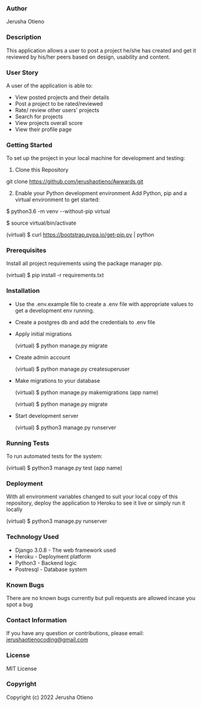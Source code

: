 ### Author
Jerusha Otieno

### Description
This application allows a user to post a project he/she has created and get it reviewed by his/her peers based on design, usability and content.

### User Story
A user of the application is able to:

* View posted projects and their details
* Post a project to be rated/reviewed
* Rate/ review other users' projects
* Search for projects 
* View projects overall score
* View their profile page

### Getting Started
To set up the project in your local machine for development and testing:

1. Clone this Repository

git clone https://github.com/jerushaotieno/Awwards.git

2. Enable your Python development environment
Add Python, pip and a virtual environment to get started:

$ python3.6 -m venv --without-pip virtual

$ source virtual/bin/activate

(virtual) $ curl https://bootstrap.pypa.io/get-pip.py | python

### Prerequisites
Install all project requirements using the package manager pip.

(virtual) $ pip install -r requirements.txt

### Installation
* Use the .env.example file to create a .env file with appropriate values to get a development env running.
* Create a postgres db and add the credentials to .env file
* Apply initial migrations

    (virtual) $ python manage.py migrate

* Create admin account

    (virtual) $ python manage.py createsuperuser

* Make migrations to your database

    (virtual) $ python manage.py makemigrations (app name)

    (virtual) $ python manage.py migrate

* Start development server

    (virtual) $ python3 manage.py runserver

### Running Tests
To run automated tests for the system:

(virtual) $ python3 manage.py test (app name)

### Deployment
With all environment variables changed to suit your local copy of this repository, deploy the application to Heroku to see it live or simply run it locally

(virtual) $ python3 manage.py runserver

### Technology Used
* Django 3.0.8 - The web framework used 
* Heroku - Deployment platform 
* Python3 - Backend logic 
* Postresql - Database system

### Known Bugs
There are no known bugs currently but pull requests are allowed incase you spot a bug

### Contact Information
If you have any question or contributions, please email: jerushaotienocoding@gmail.com

### License
MIT License

### Copyright
Copyright (c) 2022 Jerusha Otieno